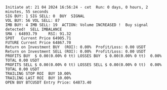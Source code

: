     Initiate at: 21 04 2024 16:56:24 - cet  Run: 0 days, 0 hours, 2 minutes, 55 seconds
    SIG BUY: 1 SIG SELL: 0  BUY  SIGNAL
    VOL BUY: 56 VOL SELL: 87
    IMB BUY: 4 IMB SELL: 19  ACTION: Volume INCREASED !  Buy signal detected!  SELL IMBALANCE
    SMA : 64893.79     RSI: 91.32
    SPOT   Current Price 64905.71
    FUTURE Current Price 64867.70
    Return on Investment BUY  (ROI): 0.00%  Profit/Loss: 0.00 USDT
    Return on Investment SELL (ROI): 0.00%  Profit/Loss: 0.00 USDT
    PROFITS BUY  $ 0.00(0.00% 0 tt) LOSSES BUY  $ 0.00(0.00% 0 tt)  0.00%  TOTAL 0.00 USDT
    PROFITS SELL $ 0.00(0.00% 0 tt) LOSSES SELL $ 0.00(0.00% 0 tt)  0.00%  TOTAL 0.00 USDT
    TRAILING STOP ROI  BUY 10.00%
    TRAILING LAST ROI  BUY 10.00%
    OPEN BUY BTCUSDT Entry Price: 64873.40
